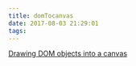 ```yaml
---
title: domTocanvas
date: 2017-08-03 21:29:01
tags:
---
```

[Drawing DOM objects into a canvas](https://developer.mozilla.org/en-US/docs/Web/API/Canvas_API/Drawing_DOM_objects_into_a_canvas)
